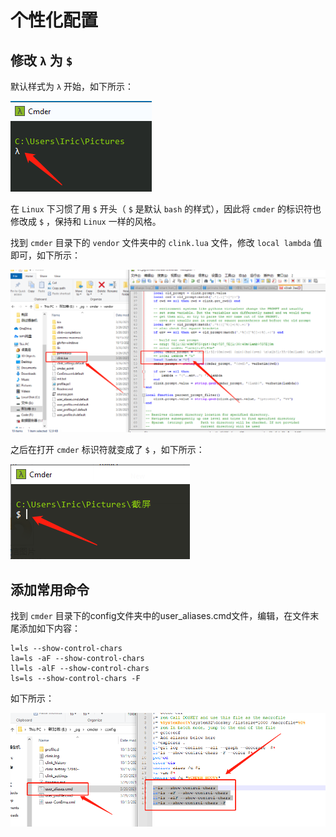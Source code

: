 # 个性化配置

## 修改 `λ` 为 `$`

默认样式为 `λ` 开始，如下所示：

![cmder默认样式](assets/images/cmder默认样式.png)

在 `Linux` 下习惯了用 `$` 开头（ `$` 是默认 `bash` 的样式），因此将 `cmder` 的标识符也修改成 `$` ，保持和 `Linux` 一样的风格。

找到 `cmder` 目录下的 `vendor` 文件夹中的 `clink.lua` 文件，修改 `local lambda` 值即可，如下所示：

![cmder修改标识符](assets/images/cmder修改标识符.png)

之后在打开 `cmder` 标识符就变成了 `$` ，如下所示：

![cmder修改标识符后的样式](assets/images/cmder修改标识符后的样式.png)

## 添加常用命令

找到 `cmder` 目录下的config文件夹中的user_aliases.cmd文件，编辑，在文件末尾添加如下内容：

```shell
l=ls --show-control-chars
la=ls -aF --show-control-chars
ll=ls -alF --show-control-chars
ls=ls --show-control-chars -F
```

如下所示：

![添加常用命令](assets/images/添加常用命令.png)
